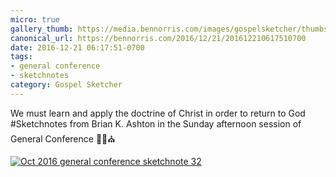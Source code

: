 ```yaml
---
micro: true
gallery_thumb: https://media.bennorris.com/images/gospelsketcher/thumbs/oct-16-5-ashton.jpg
canonical_url: https://bennorris.com/2016/12/21/201612210617510700
date: 2016-12-21 06:17:51-0700
tags:
- general conference
- sketchnotes
category: Gospel Sketcher
---
```


We must learn and apply the doctrine of Christ in order to return to God
#Sketchnotes from Brian K. Ashton in the Sunday afternoon session of General Conference ✍🏼⛪️

[![Oct 2016 general conference sketchnote 32](https://media.bennorris.com/images/gospelsketcher/general-conference/oct-2016/oct-16-5-ashton.jpg)](https://media.bennorris.com/images/gospelsketcher/general-conference/oct-2016/oct-16-5-ashton.jpg)